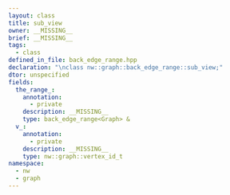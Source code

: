 ```yaml
---
layout: class
title: sub_view
owner: __MISSING__
brief: __MISSING__
tags:
  - class
defined_in_file: back_edge_range.hpp
declaration: "\nclass nw::graph::back_edge_range::sub_view;"
dtor: unspecified
fields:
  the_range_:
    annotation:
      - private
    description: __MISSING__
    type: back_edge_range<Graph> &
  v_:
    annotation:
      - private
    description: __MISSING__
    type: nw::graph::vertex_id_t
namespace:
  - nw
  - graph
---
```

